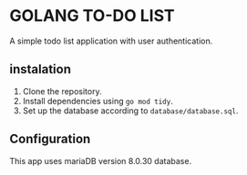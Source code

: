 # GOLANG TO-DO LIST

A simple todo list application with user authentication.

## instalation

1. Clone the repository.
2. Install dependencies using `go mod tidy`.
3. Set up the database according to `database/database.sql`.

## Configuration
This app uses mariaDB version 8.0.30 database.
